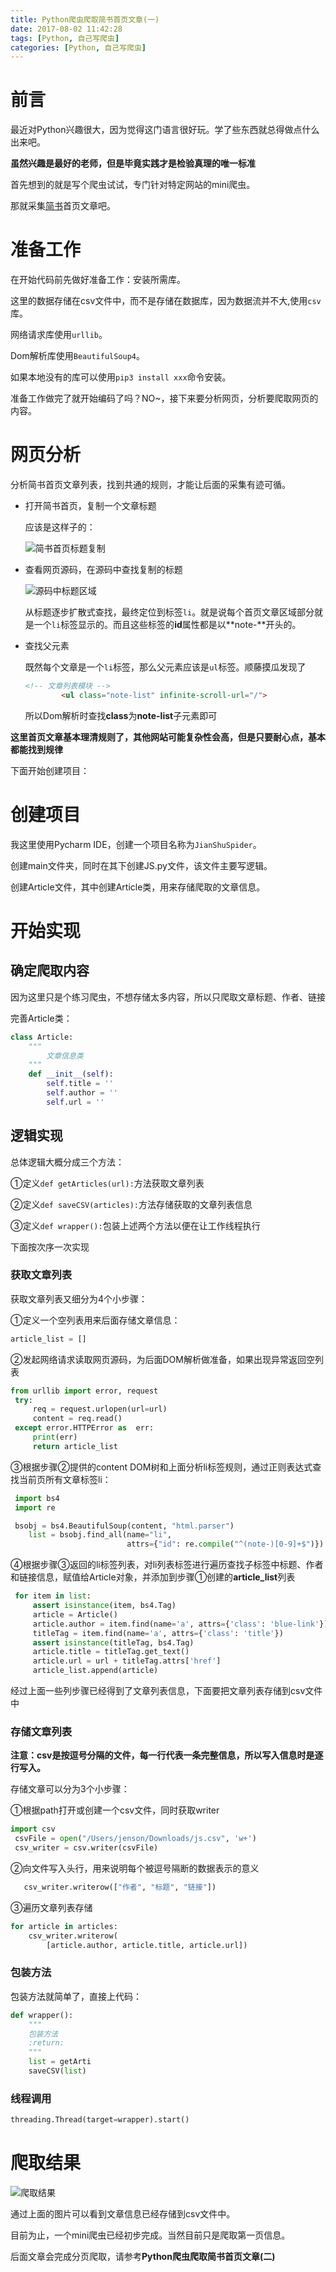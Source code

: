 ```yaml
---
title: Python爬虫爬取简书首页文章(一)
date: 2017-08-02 11:42:28
tags: [Python, 自己写爬虫]
categories: [Python, 自己写爬虫]
---
```


# 前言

最近对Python兴趣很大，因为觉得这门语言很好玩。学了些东西就总得做点什么出来吧。

**虽然兴趣是最好的老师，但是毕竟实践才是检验真理的唯一标准**

首先想到的就是写个爬虫试试，专门针对特定网站的mini爬虫。

那就采集[简书](www.jianshu.com)首页文章吧。



# 准备工作

在开始代码前先做好准备工作：安装所需库。

这里的数据存储在csv文件中，而不是存储在数据库，因为数据流并不大,使用`csv`库。

网络请求库使用`urllib`。

Dom解析库使用`BeautifulSoup4`。

如果本地没有的库可以使用`pip3 install xxx`命令安装。



准备工作做完了就开始编码了吗？NO~，接下来要分析网页，分析要爬取网页的内容。

# 网页分析

分析简书首页文章列表，找到共通的规则，才能让后面的采集有迹可循。

- 打开简书首页，复制一个文章标题

  应该是这样子的：

  ![简书首页标题复制](http://othg5ggzi.bkt.clouddn.com/%E7%AE%80%E4%B9%A6%E9%A6%96%E9%A1%B5%E6%A0%87%E9%A2%98%E5%A4%8D%E5%88%B6.png)

- 查看网页源码，在源码中查找复制的标题

  ![源码中标题区域](http://othg5ggzi.bkt.clouddn.com/%E7%AE%80%E4%B9%A6%E9%A6%96%E9%A1%B5%E6%BA%90%E7%A0%81%E6%98%BE%E7%A4%BA%E6%A0%87%E9%A2%98%E5%8C%BA%E5%9F%9F.png)

  从标题逐步扩散式查找，最终定位到标签`li`。就是说每个首页文章区域部分就是一个`li`标签显示的。而且这些标签的**id**属性都是以**note-**开头的。

- 查找父元素

  既然每个文章是一个`li`标签，那么父元素应该是`ul`标签。顺藤摸瓜发现了

  ```html
  <!-- 文章列表模块 -->
          <ul class="note-list" infinite-scroll-url="/">
  ```

  所以Dom解析时查找**class**为**note-list**子元素即可

**这里首页文章基本理清规则了，其他网站可能复杂性会高，但是只要耐心点，基本都能找到规律**

下面开始创建项目：

# 创建项目

我这里使用Pycharm IDE，创建一个项目名称为`JianShuSpider`。

创建main文件夹，同时在其下创建JS.py文件，该文件主要写逻辑。

创建Article文件，其中创建Article类，用来存储爬取的文章信息。



# 开始实现

## 确定爬取内容

因为这里只是个练习爬虫，不想存储太多内容，所以只爬取文章标题、作者、链接

完善Article类：

```python
class Article:
    """
        文章信息类
    """
    def __init__(self):
        self.title = ''
        self.author = ''
        self.url = ''

```

## 逻辑实现

总体逻辑大概分成三个方法：

①定义`def getArticles(url):`方法获取文章列表

②定义`def saveCSV(articles):`方法存储获取的文章列表信息

③定义`def wrapper():`包装上述两个方法以便在让工作线程执行

下面按次序一次实现

### 获取文章列表

获取文章列表又细分为4个小步骤：

①定义一个空列表用来后面存储文章信息：

```python
article_list = []
```

②发起网络请求读取网页源码，为后面DOM解析做准备，如果出现异常返回空列表

```python
from urllib import error, request
 try:                                      
     req = request.urlopen(url=url)        
     content = req.read()                  
 except error.HTTPError as  err:           
     print(err)                            
     return article_list                   
```

③根据步骤②提供的content DOM树和上面分析li标签规则，通过正则表达式查找当前页所有文章标签li：

```python
 import bs4
 import re

 bsobj = bs4.BeautifulSoup(content, "html.parser")
    list = bsobj.find_all(name="li",
                          attrs={"id": re.compile("^(note-)[0-9]+$")})
```

④根据步骤③返回的li标签列表，对li列表标签进行遍历查找子标签中标题、作者和链接信息，赋值给Article对象，并添加到步骤①创建的**article_list**列表

```python
 for item in list:                                                                 
     assert isinstance(item, bs4.Tag)                                              
     article = Article()                                                           
     article.author = item.find(name='a', attrs={'class': 'blue-link'}).get_text() 
     titleTag = item.find(name='a', attrs={'class': 'title'})                      
     assert isinstance(titleTag, bs4.Tag)                                          
     article.title = titleTag.get_text()                                           
     article.url = url + titleTag.attrs['href']                                    
     article_list.append(article)                                                  
```

经过上面一些列步骤已经得到了文章列表信息，下面要把文章列表存储到csv文件中

### 存储文章列表

**注意：csv是按逗号分隔的文件，每一行代表一条完整信息，所以写入信息时是逐行写入。**

存储文章可以分为3个小步骤：

①根据path打开或创建一个csv文件，同时获取writer

```python
import csv
 csvFile = open("/Users/jenson/Downloads/js.csv", 'w+')    
 csv_writer = csv.writer(csvFile)                          
```

②向文件写入头行，用来说明每个被逗号隔断的数据表示的意义

```python
   csv_writer.writerow(["作者", "标题", "链接"])   
```

③遍历文章列表存储

```python
for article in articles:                               
    csv_writer.writerow(                               
        [article.author, article.title, article.url])  
```



### 包装方法

包装方法就简单了，直接上代码：

```python
def wrapper():    
    """           
    包装方法          
    :return:      
    """           
    list = getArti
    saveCSV(list) 
```



### 线程调用

```python
threading.Thread(target=wrapper).start()

```

# 爬取结果

![爬取结果](http://othg5ggzi.bkt.clouddn.com/%E7%AE%80%E4%B9%A6%E9%A6%96%E9%A1%B5%E7%AC%AC%E4%B8%80%E9%A1%B5%E6%96%87%E7%AB%A0%E7%88%AC%E5%8F%96%E7%BB%93%E6%9E%9C.png)



通过上面的图片可以看到文章信息已经存储到csv文件中。

目前为止，一个mini爬虫已经初步完成。当然目前只是爬取第一页信息。

后面文章会完成分页爬取，请参考**Python爬虫爬取简书首页文章(二)**

